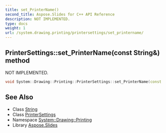 ```yaml
---
title: set_PrinterName()
second_title: Aspose.Slides for C++ API Reference
description: NOT IMPLEMENTED.
type: docs
weight: 1
url: /system.drawing.printing/printersettings/set_printername/
---
```

## PrinterSettings::set_PrinterName(const String\&) method


NOT IMPLEMENTED.

```cpp
void System::Drawing::Printing::PrinterSettings::set_PrinterName(const String &value)
```

## See Also

* Class [String](../../../system/string/)
* Class [PrinterSettings](../)
* Namespace [System::Drawing::Printing](../../)
* Library [Aspose.Slides](../../../)